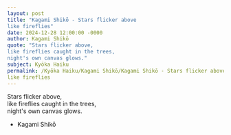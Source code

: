 ```yaml
---
layout: post
title: "Kagami Shikō - Stars flicker above  
like fireflies"
date: 2024-12-28 12:00:00 -0000
author: Kagami Shikō
quote: "Stars flicker above,  
like fireflies caught in the trees,  
night's own canvas glows."
subject: Kyōka Haiku
permalink: /Kyōka Haiku/Kagami Shikō/Kagami Shikō - Stars flicker above  
like fireflies
---
```


Stars flicker above,  
like fireflies caught in the trees,  
night's own canvas glows.

- Kagami Shikō
